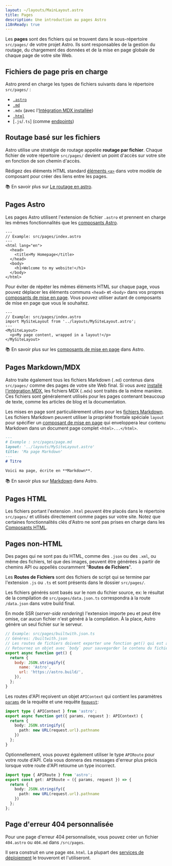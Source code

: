 ```yaml
---
layout: ~/layouts/MainLayout.astro
title: Pages
description: Une introduction au pages Astro
i18nReady: true
---
```


Les **pages** sont des fichiers qui se trouvent dans le sous-répertoire `src/pages/` de votre projet Astro. Ils sont responsables de la gestion du routage, du chargement des données et de la mise en page globale de chaque page de votre site Web.

## Fichiers de page pris en charge 

Astro prend en charge les types de fichiers suivants dans le répertoire `src/pages/` :
- [`.astro`](#pages-astro)
- [`.md`](#pages-markdownmdx)
- `.mdx` (avec l'[Intégration MDX installée](/fr/guides/integrations-guide/mdx/#installation))
- [`.html`](#pages-html)
- [`.js`/`.ts`] (comme [endpoints](/fr/core-concepts/endpoints/))

## Routage basé sur les fichiers

Astro utilise une stratégie de routage appelée **routage par fichier**. Chaque fichier de votre répertoire `src/pages/` devient un point d'accès sur votre site en fonction de son chemin d'accès.

Rédigez des éléments HTML standard [éléments `<a>`](https://developer.mozilla.org/fr/docs/Web/HTML/Element/a) dans votre modèle de composant pour créer des liens entre les pages.

📚 En savoir plus sur [Le routage en astro](/fr/core-concepts/routing/).

## Pages Astro

Les pages Astro utilisent l'extension de fichier `.astro` et prennent en charge les mêmes fonctionnalités que les [composants Astro](/fr/core-concepts/astro-components/).

```astro
---
// Example: src/pages/index.astro
---
<html lang="en">
  <head>
    <title>My Homepage</title>
  </head>
  <body>
    <h1>Welcome to my website!</h1>
  </body>
</html>
```

Pour éviter de répéter les mêmes éléments HTML sur chaque page, vous pouvez déplacer les éléments communs `<head>` et `<body>` dans vos propres [composants de mise en page](/fr/core-concepts/layouts/). Vous pouvez utiliser autant de composants de mise en page que vous le souhaitez.

```astro {3} /</?MySiteLayout>/
---
// Example: src/pages/index.astro
import MySiteLayout from '../layouts/MySiteLayout.astro';
---
<MySiteLayout>
  <p>My page content, wrapped in a layout!</p>
</MySiteLayout>
```

📚 En savoir plus sur les [composants de mise en page](/fr/core-concepts/layouts/) dans Astro.

## Pages Markdown/MDX

Astro traite également tous les fichiers Markdown (`.md`) contenus dans `src/pages/` comme des pages de votre site Web final. Si vous avez [installé l'intégration MDX](/fr/guides/integrations-guide/mdx/#installation), les fichiers MDX (`.mdx`) sont traités de la même manière. Ces fichiers sont généralement utilisés pour les pages contenant beaucoup de texte, comme les articles de blog et la documentation.

Les mises en page sont particulièrement utiles pour les [fichiers Markdown](#pages-markdownmdx). Les fichiers Markdown peuvent utiliser la propriété frontale spéciale `layout` pour spécifier un [composant de mise en page](/fr/core-concepts/layouts/) qui enveloppera leur contenu Markdown dans un document page complet `<html>...</html>`.


```md {3}
---
# Exemple : src/pages/page.md
layout: '../layouts/MySiteLayout.astro'
title: 'Ma page Markdown'
---
# Titre

Voici ma page, écrite en **Markdown**.

```

📚 En savoir plus sur [Markdown](/fr/guides/markdown-content/) dans Astro.

## Pages HTML

Les fichiers portant l'extension `.html` peuvent être placés dans le répertoire `src/pages/` et utilisés directement comme pages sur votre site. Notez que certaines fonctionnalités clés d'Astro ne sont pas prises en charge dans les [Composants HTML](/fr/core-concepts/astro-components).

## Pages non-HTML

Des pages qui ne sont pas du HTML, comme des `.json` ou des `.xml`, ou même des fichiers, tel que des images, peuvent être générées à partir de chemins API ou appellés couramment "**Routes de Fichiers**".

Les **Routes de Fichiers** sont des fichiers de script qui se termine par l'extension `.js` ou `.ts` et sont présents dans le dossier `src/pages/`.

Les fichiers générés sont basés sur le nom du fichier source, ex: le résultat de la compilation de `src/pages/data.json.ts` correspondra à la route `/data.json` dans votre build final.

En mode SSR (_server-side rendering_) l'extension importe peu et peut être omise, car aucun fichier n'est généré à la compilation. À la place, Astro génère un seul fichier sur le serveur.

```js
// Example: src/pages/builtwith.json.ts
// Génères: /builtwith.json
// Les routes de fichiers doivent exporter une fonction get() qui est appelée et génère le fichier.
// Retournez un objet avec `body` pour sauvegarder le contenu du fichier dans votre build final.
export async function get() {
  return {
    body: JSON.stringify({
      name: 'Astro',
      url: 'https://astro.build/',
    }),
  };
}
```

Les routes d'API reçoivent un objet `APIContext` qui contient les paramètres [`params`](/fr/reference/api-reference/#params) de la requête et une requête [`Request`](https://developer.mozilla.org/fr/docs/Web/API/Request):

```ts
import type { APIContext } from 'astro';
export async function get({ params, request }: APIContext) {
  return {
    body: JSON.stringify({
      path: new URL(request.url).pathname
    })
  };
}
```

Optionnellement, vous pouvez également utiliser le type `APIRoute` pour votre route d'API. Cela vous donnera des messages d'erreur plus précis lorsque votre route d'API retourne un type incorrect.

```ts
import type { APIRoute } from 'astro';
export const get: APIRoute = ({ params, request }) => {
  return {
    body: JSON.stringify({
      path: new URL(request.url).pathname
    })
  };
};
```

## Page d'erreur 404 personnalisée

Pour une page d'erreur 404 personnalisée, vous pouvez créer un fichier `404.astro` ou `404.md` dans `/src/pages`.

Il sera construit en une page `404.html`. La plupart des [services de déploiement](/fr/guides/deploy/) le trouveront et l'utiliseront.